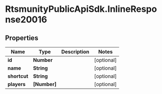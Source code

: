 # RtsmunityPublicApiSdk.InlineResponse20016

## Properties
Name | Type | Description | Notes
------------ | ------------- | ------------- | -------------
**id** | **Number** |  | [optional] 
**name** | **String** |  | [optional] 
**shortcut** | **String** |  | [optional] 
**players** | **[Number]** |  | [optional] 


